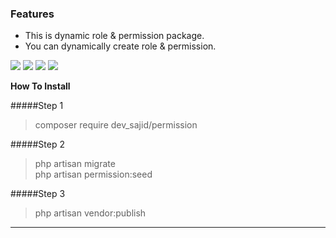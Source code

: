 ### Features

- This is dynamic role & permission package.
- You can dynamically create role & permission.



![](https://img.shields.io/github/issues/dev-sajid007/permission-pack) ![](https://img.shields.io/github/forks/dev-sajid007/permission-pack) ![](https://img.shields.io/github/stars/dev-sajid007/permission-pack) ![](https://img.shields.io/github/tag/dev-sajid007/permission-pack)


**How To Install**

#####Step 1

>  composer require dev_sajid/permission

#####Step 2

> php artisan migrate<br>
> php artisan permission:seed

#####Step 3

> php artisan vendor:publish


                
----
